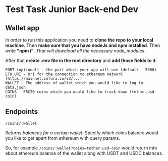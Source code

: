 # Test Task Junior Back-end Dev

## Wallet app

In order to run this application you need to **clone the repo to your local machine**.
Then **make sure that you have nodeJs and npm installed**. Then write **"npm i"**.
_That will download all the necessary node_modules_.

After that **create .env file in the root directory** and **add those fields to it**:

```
PORT (optional) - the port which your app will use (default - 5000)
ETH_URI - Uri for the connection to ethereum network (https://mainnet.infura.io/v3/...)
WALLET - The address of wallet which you would like to log to data.json
COINS - ERC20 coins which you would like to track down (tether,usd-coin)
```

## Endpoints

``/coins/:wallet``

_Returns balances for a certain wallet_.
Specify which coins balance would you like to get apart from ethereum with query params.

So, for example ``/coins/:wallet?coins=tether,usd-coin`` would return info about ethereum balance of the wallet along with USDT and USDC balances.

